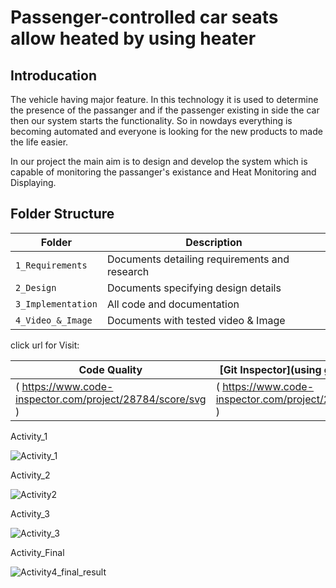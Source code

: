 # Passenger-controlled car seats allow heated by using heater

## Introducation
   
   The vehicle having major feature. In this technology it is used to determine the presence of the passanger and if the passenger existing in side the car then our system starts the functionality.
So in nowdays everything is becoming automated and everyone is looking for the new products to made the life easier.

In our project the main aim is to design and develop the system which is capable of monitoring the passanger's existance and Heat Monitoring
and Displaying.





## Folder Structure
Folder             | Description
-------------------| -----------------------------------------
`1_Requirements`   | Documents detailing requirements and research
`2_Design`         | Documents specifying design details
`3_Implementation` | All code and documentation
`4_Video_&_Image`  | Documents with tested video & Image




click url for Visit: 

 Code Quality |[Git Inspector](using github.io option)
 ---------------|--------------
( https://www.code-inspector.com/project/28784/score/svg ) | ( https://www.code-inspector.com/project/28784/status/svg )



Activity_1


![Activity_1](https://user-images.githubusercontent.com/89962294/133557872-5d00a05e-59b2-4c74-bfdc-1df86b9e1bb3.PNG)

Activity_2

![Activity2](https://user-images.githubusercontent.com/89962294/133557993-ba80f8f4-4620-41e6-8ea5-18b81334d7fc.PNG)


Activity_3


![Activity_3](https://user-images.githubusercontent.com/89962294/133558032-40a5dfbb-e4db-4d22-a8f6-96a0dc4dca64.PNG)


Activity_Final

![Activity4_final_result](https://user-images.githubusercontent.com/89962294/133558083-7c4299ff-8b5c-416d-a21a-976996b28730.PNG)


